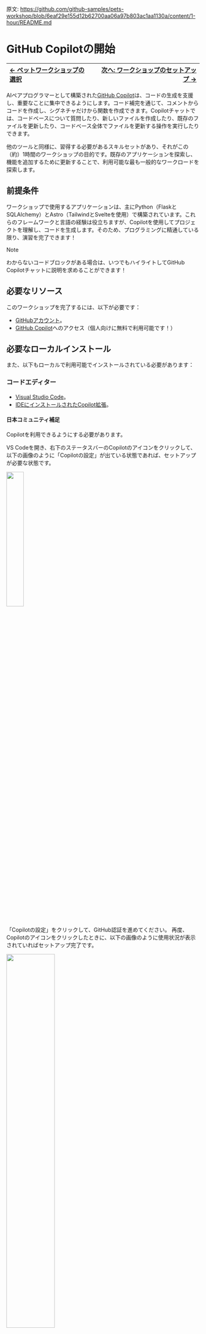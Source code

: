 原文: https://github.com/github-samples/pets-workshop/blob/6eaf29e155d12b62700aa06a97b803ac1aa1130a/content/1-hour/README.md

# GitHub Copilotの開始

| [← ペットワークショップの選択][walkthrough-previous] | [次へ: ワークショップのセットアップ →][walkthrough-next] |
|:-----------------------------------|------------------------------------------:|

AIペアプログラマーとして構築された[GitHub Copilot][copilot]は、コードの生成を支援し、重要なことに集中できるようにします。コード補完を通じて、コメントからコードを作成し、シグネチャだけから関数を作成できます。Copilotチャットでは、コードベースについて質問したり、新しいファイルを作成したり、既存のファイルを更新したり、コードベース全体でファイルを更新する操作を実行したりできます。

他のツールと同様に、習得する必要があるスキルセットがあり、それがこの（約）1時間のワークショップの目的です。既存のアプリケーションを探索し、機能を追加するために更新することで、利用可能な最も一般的なワークロードを探索します。

## 前提条件

ワークショップで使用するアプリケーションは、主にPython（FlaskとSQLAlchemy）とAstro（TailwindとSvelteを使用）で構築されています。これらのフレームワークと言語の経験は役立ちますが、Copilotを使用してプロジェクトを理解し、コードを生成します。そのため、プログラミングに精通している限り、演習を完了できます！

> [!NOTE]
> わからないコードブロックがある場合は、いつでもハイライトしてGitHub Copilotチャットに説明を求めることができます！

## 必要なリソース

このワークショップを完了するには、以下が必要です：

- [GitHubアカウント][github-account]。
- [GitHub Copilot][copilot]へのアクセス（個人向けに無料で利用可能です！）

## 必要なローカルインストール

また、以下もローカルで利用可能でインストールされている必要があります：

### コードエディター

- [Visual Studio Code][vscode-link]。
- [IDEにインストールされたCopilot拡張][copilot-extension]。

#### 日本コミュニティ補足

Copilotを利用できるようにする必要があります。

VS Codeを開き、右下のステータスバーのCopilotのアイコンをクリックして、以下の画像のように「Copilotの設定」が出ている状態であれば、セットアップが必要な状態です。

<img src="./images/vscodejp_added/brefore_copilot_setup.png" width="30%"/>

「Copilotの設定」をクリックして、GitHub認証を進めてください。
再度、Copilotのアイコンをクリックしたときに、以下の画像のように使用状況が表示されていればセットアップ完了です。

<img src="./images/vscodejp_added/after_copilot_setup.png" width="50%"/>

もし、うまくいかない場合にはリポジトリのDiscussionにて、状況をお知らせください。

https://github.com/vscodejp/github-samples-pets-workshop-japanese-content/discussions/categories/vs-code-dev-day-tokyo-2025-09-q-a

### ローカルサービス

- 最新の[Node.jsランタイム][nodejs-link]。
- 最新バージョンの[Python][python-link]。
  - Windowsの場合、[Windows store経由でPython](https://apps.microsoft.com/detail/9pjpw5ldxlz5?hl=en-US&gl=US)をインストールできます。
- [git CLI][git-link]。
- BASHコマンドを実行できるシェル。

> [!NOTE]
> LinuxとmacOSは、追加の設定なしでBASHコマンドを実行できます。Windowsの場合、[Windows Subsystem for Linux (WSL)][windows-subsystem-linux]または[git][git-link]経由で利用可能なBASHシェルが必要です。

### 日本コミュニティ補足

元リポジトリではローカルにPython、Node.jsのランタイムをインストールすることを前提としていますが、コンテナ内に必要なランタイムをインストールしてローカル環境を変更せずに利用できるDev Container機能やGitHub Codespacesの利用も可能です。
ローカルでのインストールを避けたい場合や、うまくいかない場合に利用ください。
方法については、["DevContainerの利用"](#devcontainerの利用)と["GitHub CodeSpacesの利用"](#github-codespacesの利用)を確認ください。

もし、うまくいかない場合にはリポジトリのDiscussionにて、状況をお知らせください。

https://github.com/vscodejp/github-samples-pets-workshop-japanese-content/discussions/categories/vs-code-dev-day-tokyo-2025-09-q-a

#### Windowsでのgit及びbashのインストール

上記のgitをインストールした場合、Git Bashとして、bashも含まれていています。
同様のインストールはwingetでもできます。

```
winget install --id Git.Git -e
```

#### WindowsでのNodeJSのインストール

LTS版を使うにはwingetでインストールできます。

```
 winget install -e --id OpenJS.NodeJS.LTS
```

#### WindowsでのPythonのインストール

最新を使う場合にはwingetでインストールできます。

```
winget install -e --id Python.Python.3.13
```

#### macOSでのPythonのインストール

macOSの場合、デフォルトでインストールされているPythonはバージョン 3.9.6 と古いものです。

homebrewなどで最新のPythonをインストールするか、pyenv、uvなどを利用して、最新バージョンをインストールしてください

- homebrewで最新のPythonをインストールする: `brew install python`
- pyenv: https://github.com/pyenv/pyenv?tab=readme-ov-file#installation
- uv: https://docs.astral.sh/uv/#installation

#### macOSでのNode.jsのインストール

homebrewなどで最新のNode.jsをインストールするか、nodenvなどを利用して、最新バージョンをインストールしてください

- homebrewで最新のNode.jsをインストールする: `brew install node`
- nodenv: https://github.com/nodenv/nodenv?tab=readme-ov-file#installation

#### DevContainerの利用

DevContainerは、Dockerコンテナとして開発環境を構築する機能です。
既に環境構築するためのコンテナの定義ができているため、手順通りに立ち上げるだけで、環境構築が完了します。

こちらを利用する場合、以下の3つのインストールが必要です。

- [Visual Studio Code][vscode-link]。
- [Docker Desktop](https://www.docker.com/ja-jp/products/docker-desktop/)
- [拡張機能 Remote - Containers](https://marketplace.visualstudio.com/items?itemName=ms-vscode-remote.remote-containers)

> [!NOTE]
> ["必要なローカルインストール"](#必要なローカルインストール)の実施は不要ですが、["必要なリソース"](#必要なリソース)の準備は必要です。

Windowsを利用する場合、WSL2での利用が推奨されています。以下のドキュメントを確認し、「Docker Desktop をインストールする」まで実施してください。

> https://learn.microsoft.com/ja-jp/windows/wsl/tutorials/wsl-containers?utm_source=chatgpt.com

こちらを利用する場合には、利用するテンプレートリポジトリを変更します。
詳しくは[次のページ 0-setup.md](./0-setup.md)に記載します。

#### GitHub Codespacesの利用

GitHub Codespacesは、リモートコンテナ機能を利用して、クラウド上に開発環境を構築する機能です。
クラウド上で動作するため、ローカルへの準備が不要です。
有償サービスですが、無料利用枠もあります。

こちらを利用する場合、以下の3つのインストールが必要です。

- [Visual Studio Code][vscode-link]。
- [拡張機能 GitHub Codespaces](https://marketplace.visualstudio.com/items?itemName=GitHub.codespaces)

> [!NOTE]
> ["必要なローカルインストール"](#必要なローカルインストール)の実施は不要ですが、["必要なリソース"](#必要なリソース)の準備は必要です。

こちらを利用する場合には、利用するテンプレートリポジトリを変更します。
詳しくは[次のページ 0-setup.md](./0-setup.md)に記載します。

## 開始

開始準備はできましたか？行きましょう！ワークショップシナリオでは、あなたを動物保護センターでボランティアをしている開発者として想像します。人々が犬種と譲渡状況で検索結果を制限できるフィルターをウェブサイトに追加するよう依頼されました。次の5つの演習でタスクを実行するために作業します！

0. [ワークショップのリポジトリをクローンしてアプリを開始][walkthrough-next]する。
1. [サーバーにエンドポイントを追加][stage-1]してすべての犬種をリストする。
2. [プロジェクトを探索][stage-2]して何をする必要があるかをより良く理解する。
3. [カスタム指示を作成][stage-3]してCopilotチャットが追加のコンテキストを持つようにする。
4. [ウェブサイトに新しい機能を追加][stage-4]し、動作することを確認する！

## より深く学ぶためのリソースをチェック
[**GitHub-Copilot-Resources.md**][GitHub-Copilot-Resources]のリソースをチェックしてください。

このリソースリストは、GitHub Copilotについてより学び、効果的に使用する方法、将来の展望などを学ぶために慎重にキュレーションされています。GitHub Developer Relationsチームやその他のGitHubからの最新ビデオを含むYouTubeプレイリストもあります。

| [← ペットワークショップの選択][walkthrough-previous] | [次へ: ワークショップのセットアップ →][walkthrough-next] |
|:-----------------------------------|------------------------------------------:|

[copilot]: https://github.com/features/copilot
[copilot-extension]: https://docs.github.com/en/copilot/managing-copilot/configure-personal-settings/installing-the-github-copilot-extension-in-your-environment
[git-link]: https://git-scm.com/
[github-account]: https://github.com/join
[nodejs-link]: https://nodejs.org/en
[python-link]: https://www.python.org/
[stage-1]: ./1-add-endpoint.md
[stage-2]: ./2-explore-project.md
[stage-3]: ./3-copilot-instructions.md
[stage-4]: ./4-add-feature.md
[walkthrough-previous]: ../README.md
[walkthrough-next]: ./0-setup.md
[windows-python-link]: https://apps.microsoft.com/detail/9pjpw5ldxlz5
[windows-subsystem-linux]: https://learn.microsoft.com/en-us/windows/wsl/about
[vscode-link]: https://code.visualstudio.com/
[GitHub-Copilot-Resources]: ../GitHub-Copilot-Resources.md
